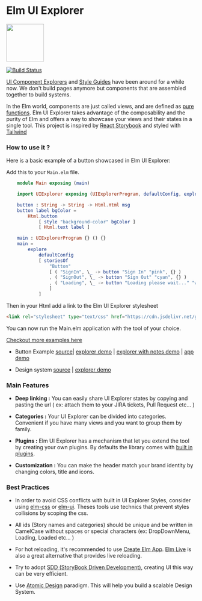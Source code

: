 # Elm UI Explorer

<img src="https://raw.githubusercontent.com/kalutheo/elm-ui-explorer/master/explorer-logo.png" height="100" />

[![Build Status](https://travis-ci.org/kalutheo/elm-ui-explorer.svg?branch=master)](https://travis-ci.org/kalutheo/elm-ui-explorer)

[UI Component Explorers](https://blog.hichroma.com/the-crucial-tool-for-modern-frontend-engineers-fb849b06187a) and [Style Guides](http://styleguides.io/) have been around for a while now.
We don't build pages anymore but components that are assembled together to build systems.

In the Elm world, components are just called views, and are defined as [pure functions](https://en.wikipedia.org/wiki/Pure_function).
Elm UI Explorer takes advantage of the composability and the purity of Elm and offers a way to showcase
your views and their states in a single tool.
This project is inspired by [React Storybook](https://storybook.js.org/) and styled with [Tailwind](https://tailwindcss.com/)


### How to use it ?

Here is a basic example of a button showcased in Elm UI Explorer:


Add this to your `Main.elm` file.

```elm
    module Main exposing (main)

    import UIExplorer exposing (UIExplorerProgram, defaultConfig, explore, storiesOf)

    button : String -> String -> Html.Html msg
    button label bgColor =
        Html.button
            [ style "background-color" bgColor ]
            [ Html.text label ]

    main : UIExplorerProgram {} () {}
    main =
        explore
            defaultConfig
            [ storiesOf
                "Button"
                [ ( "SignIn", \_ -> button "Sign In" "pink", {} )
                , ( "SignOut", \_ -> button "Sign Out" "cyan", {} )
                , ( "Loading", \_ -> button "Loading please wait..." "white", {} )
                ]
            ]

```

Then in your Html add a link to the Elm UI Explorer stylesheet

```html
<link rel="stylesheet" type="text/css" href="https://cdn.jsdelivr.net/gh/kalutheo/elm-ui-explorer@master/assets/styles.css">
```

You can now run the Main.elm application with the tool of your choice. 


[Checkout more examples here](https://github.com/kalutheo/elm-ui-explorer/tree/master/examples)
- Button Example [source](https://github.com/kalutheo/elm-ui-explorer/tree/master/examples/button)| [explorer demo](https://kalutheo.github.io/elm-ui-explorer/examples/button/explorer/index.html) |
[explorer with notes demo](https://kalutheo.github.io/elm-ui-explorer/examples/button/explorer-with-notes/index.html) | [app demo](https://kalutheo.github.io/elm-ui-explorer/examples/button/index.html)

- Design system [source](https://github.com/kalutheo/elm-ui-explorer/tree/master/examples/dsm/) | [explorer demo](https://kalutheo.github.io/elm-ui-explorer/examples/dsm/index.html)

### Main Features

- **Deep linking :** You can easily share UI Explorer states by copying and pasting the url ( ex:  attach them to your JIRA tickets, Pull Request etc... )

- **Categories :** Your UI Explorer can be divided into categories. Convenient if you have many views and you want to group them by family.


- **Plugins :** Elm UI Explorer has a mechanism that let you extend the tool by creating your own plugins. By defaults the library comes with [built in plugins](src/UIExporer/Plugins).


- **Customization :** You can make the header match your brand identity by changing colors, title and icons.




### Best Practices

- In order to avoid CSS conflicts with built in UI Explorer Styles, consider using  [elm-css](https://package.elm-lang.org/packages/rtfeldman/elm-css/latest/) or [elm-ui](https://package.elm-lang.org/packages/mdgriffith/elm-ui/latest/). Theses tools use technics that prevent styles collisions by scoping the css.  

- All ids (Story names and categories) should be unique and be written in CamelCase without spaces or special characters (ex:  DropDownMenu, Loading, Loaded etc... )

- For hot reloading, it's recommended to use [Create Elm App](https://github.com/halfzebra/create-elm-app). [Elm Live](https://github.com/wking-io/elm-live) is also a great alternative that provides live reloading.

- Try to adopt [SDD (StoryBook Driven Development)](https://medium.com/nulogy/storybook-driven-development-a3c517276c07), creating UI this way can be very efficient.

- Use [Atomic Design](http://bradfrost.com/blog/post/atomic-web-design/) paradigm. This will help you build a scalable Design System.
